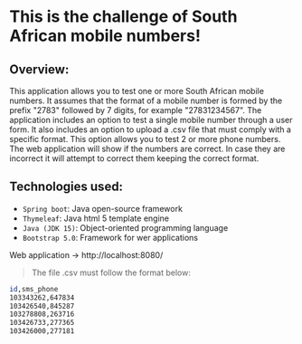 # This is the challenge of South African mobile numbers!


## Overview:
This application allows you to test one or more South African mobile numbers.
It assumes that the format of a mobile number is formed by the prefix "2783" followed by 7 digits, for example "27831234567".
The application includes an option to test a single mobile number through a user form.
It also includes an option to upload a .csv file that must comply with a specific format. This option allows you to test 2 or more phone numbers.
The web application will show if the numbers are correct. In case they are incorrect it will attempt to correct them keeping the correct format.


## Technologies used:

* `Spring boot`: Java open-source framework
* `Thymeleaf`: Java html 5 template engine
* `Java (JDK 15)`: Object-oriented programming language
* `Bootstrap 5.0`: Framework for wer applications


Web application -> http://localhost:8080/


> The file .csv must follow the format below:
```sh
id,sms_phone
103343262,647834
103426540,845287
103278808,263716
103426733,277365
103426000,277181
```
